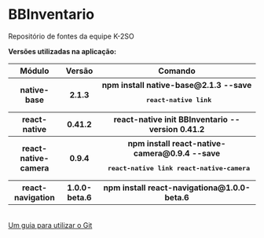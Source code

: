 # BBInventario
Repositório de fontes da equipe K-2SO

<b>Versões utilizadas na aplicação:</b>
<table>
  <tr>
    <th>Módulo</th>
    <th>Versão</th>
    <th>Comando</th>
  <tr>
    <th>native-base</th>         
    <th>2.1.3</th>
    <th>npm install native-base@2.1.3 --save <pre> react-native link</th>
  </tr>
<tr>
    <th>react-native</th>               
    <th>0.41.2</th>
    <th>react-native init BBInventario --version 0.41.2</th>
</tr>
<tr>
  <th>react-native-camera</th>
  <th>0.9.4</th>
  <th>npm install react-native-camera@0.9.4 --save <pre> react-native link react-native-camera</th>
</tr>
<tr>
  <th>react-navigation</th>
  <th>1.0.0-beta.6</th>
  <th>npm install react-navigationa@1.0.0-beta.6</th>
  </tr>
</table>
<br>
<a href="http://rogerdudler.github.io/git-guide/index.pt_BR.html">Um guia para utilizar o Git</a>

